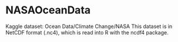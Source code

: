 # NASAOceanData
Kaggle dataset: Ocean Data/Climate Change/NASA
This dataset is in NetCDF format (.nc4), which is read into R with the ncdf4 package.
